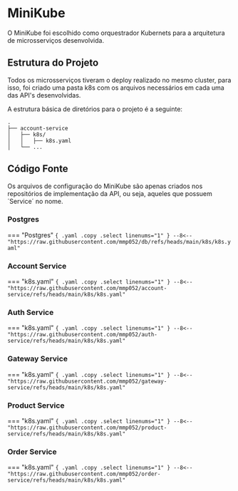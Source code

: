 # MiniKube

O MiniKube foi escolhido como orquestrador Kubernets para a arquitetura de microsserviços desenvolvida. 

## Estrutura do Projeto

Todos os microsserviços tiveram o deploy realizado no mesmo cluster, para isso, foi criado uma pasta k8s com os arquivos necessários em cada uma das API's desenvolvidas. 

A estrutura básica de diretórios para o projeto é a seguinte:

``` { .bash }
.
├── account-service
│   ├── k8s/
│   │   ├── k8s.yaml 
│   └── ...
```

## Código Fonte

Os arquivos de configuração do MiniKube são apenas criados nos repositórios de implementação da API, ou seja, aqueles que possuem ´Service´ no nome.

### Postgres

=== "Postgres"
    ``` { .yaml .copy .select linenums="1" }
    --8<-- "https://raw.githubusercontent.com/mmp052/db/refs/heads/main/k8s/k8s.yaml"
    ```

### Account Service

=== "k8s.yaml"
    ``` { .yaml .copy .select linenums="1" }
    --8<-- "https://raw.githubusercontent.com/mmp052/account-service/refs/heads/main/k8s/k8s.yaml"
    ```
### Auth Service

=== "k8s.yaml"
    ``` { .yaml .copy .select linenums="1" }
    --8<-- "https://raw.githubusercontent.com/mmp052/auth-service/refs/heads/main/k8s/k8s.yaml"
    ```

### Gateway Service

=== "k8s.yaml"
    ``` { .yaml .copy .select linenums="1" }
    --8<-- "https://raw.githubusercontent.com/mmp052/gateway-service/refs/heads/main/k8s/k8s.yaml"
    ```

### Product Service

=== "k8s.yaml"
    ``` { .yaml .copy .select linenums="1" }
    --8<-- "https://raw.githubusercontent.com/mmp052/product-service/refs/heads/main/k8s/k8s.yaml"
    ```

### Order Service

=== "k8s.yaml"
    ``` { .yaml .copy .select linenums="1" }
    --8<-- "https://raw.githubusercontent.com/mmp052/order-service/refs/heads/main/k8s/k8s.yaml"
    ```

